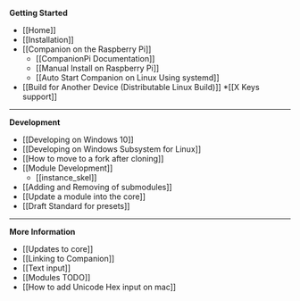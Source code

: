 **Getting Started**
* [[Home]]
* [[Installation]]
* [[Companion on the Raspberry Pi]]
  * [[CompanionPi Documentation]]
  * [[Manual Install on Raspberry Pi]]
  * [[Auto Start Companion on Linux Using systemd]]
* [[Build for Another Device (Distributable Linux Build)]]
*[[X Keys support]]

---

**Development**
* [[Developing on Windows 10]]
* [[Developing on Windows Subsystem for Linux]]
* [[How to move to a fork after cloning]]
* [[Module Development]]
  * [[instance_skel]]
* [[Adding and Removing of submodules]]
* [[Update a module into the core]]
* [[Draft Standard for presets]]

---

**More Information**
* [[Updates to core]]
* [[Linking to Companion]]
* [[Text input]]
* [[Modules TODO]]
* [[How to add Unicode Hex input on mac]]